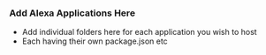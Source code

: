 ### Add Alexa Applications Here
* Add individual folders here for each application you wish to host
* Each having their own package.json etc 
